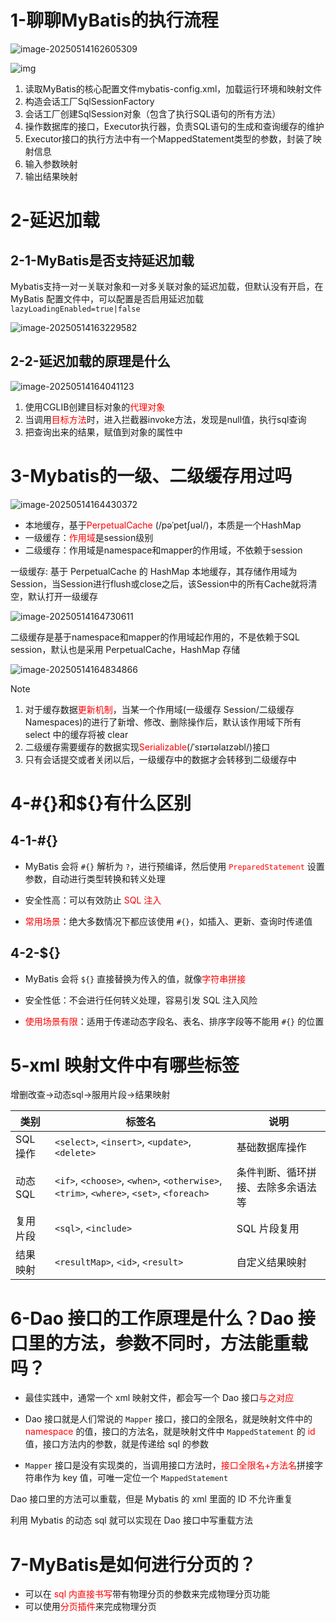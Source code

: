 # 1-聊聊MyBatis的执行流程

![image-20250514162605309](https://picgo-zjp.oss-cn-shenzhen.aliyuncs.com/image-20250514162605309.png)

![img](https://picgo-zjp.oss-cn-shenzhen.aliyuncs.com/4fc077d8bd3f39b4e907cf2cd23c3807.png)

1. 读取MyBatis的核心配置文件mybatis-config.xml，加载运行环境和映射文件
2. 构造会话工厂SqlSessionFactory
3. 会话工厂创建SqlSession对象（包含了执行SQL语句的所有方法）
4. 操作数据库的接口，Executor执行器，负责SQL语句的生成和查询缓存的维护
5. Executor接口的执行方法中有一个MappedStatement类型的参数，封装了映射信息
6. 输入参数映射
7. 输出结果映射



# 2-延迟加载

## 2-1-MyBatis是否支持延迟加载

Mybatis支持一对一关联对象和一对多关联对象的延迟加载，但默认没有开启，在 MyBatis 配置文件中，可以配置是否启用延迟加载 `lazyLoadingEnabled=true|false`

![image-20250514163229582](https://picgo-zjp.oss-cn-shenzhen.aliyuncs.com/image-20250514163229582.png)



## 2-2-延迟加载的原理是什么

![image-20250514164041123](https://picgo-zjp.oss-cn-shenzhen.aliyuncs.com/image-20250514164041123.png)

1. 使用CGLIB创建目标对象的<font color="red">代理对象</font>
2. 当调用<font color="red">目标方法</font>时，进入拦截器invoke方法，发现是null值，执行sql查询
3. 把查询出来的结果，赋值到对象的属性中



# 3-Mybatis的一级、二级缓存用过吗

![image-20250514164430372](https://picgo-zjp.oss-cn-shenzhen.aliyuncs.com/image-20250514164430372.png)

- 本地缓存，基于<font color="red">PerpetualCache</font> (/pəˈpetʃuəl/)，本质是一个HashMap
- 一级缓存：<font color="red">作用域</font>是session级别
- 二级缓存：作用域是namespace和mapper的作用域，不依赖于session



一级缓存: 基于 PerpetualCache 的 HashMap 本地缓存，其存储作用域为 Session，当Session进行flush或close之后，该Session中的所有Cache就将清空，默认打开一级缓存

![image-20250514164730611](https://picgo-zjp.oss-cn-shenzhen.aliyuncs.com/image-20250514164730611.png)

二级缓存是基于namespace和mapper的作用域起作用的，不是依赖于SQL session，默认也是采用 PerpetualCache，HashMap 存储

![image-20250514164834866](https://picgo-zjp.oss-cn-shenzhen.aliyuncs.com/image-20250514164834866.png)

> [!NOTE]
>
> 1. 对于缓存数据<font color="red">更新机制</font>，当某一个作用域(一级缓存 Session/二级缓存Namespaces)的进行了新增、修改、删除操作后，默认该作用域下所有 select 中的缓存将被 clear
> 2. 二级缓存需要缓存的数据实现<font color="red">Serializable</font>(/ˈsɪərɪəlaɪzəbl/)接口
> 3. 只有会话提交或者关闭以后，一级缓存中的数据才会转移到二级缓存中



# 4-\#{}和${}有什么区别

## 4-1-#{}

- MyBatis 会将 `#{}` 解析为 `?`，进行预编译，然后使用<font color="red"> `PreparedStatement` </font>设置参数，自动进行类型转换和转义处理

- 安全性高：可以有效防止<font color="red"> SQL 注入</font>

- <font color="red">常用场景</font>：绝大多数情况下都应该使用 `#{}`，如插入、更新、查询时传递值



## 4-2-${}

- MyBatis 会将 `${}` 直接替换为传入的值，就像<font color="red">字符串拼接</font>

- 安全性低：不会进行任何转义处理，容易引发 SQL 注入风险

- <font color="red">使用场景有限</font>：适用于传递动态字段名、表名、排序字段等不能用 `#{}` 的位置



# 5-xml 映射文件中有哪些标签

增删改查->动态sql->服用片段->结果映射

| 类别     | 标签名                                                       | 说明                               |
| -------- | ------------------------------------------------------------ | ---------------------------------- |
| SQL 操作 | `<select>`, `<insert>`, `<update>`, `<delete>`               | 基础数据库操作                     |
| 动态 SQL | `<if>`, `<choose>`, `<when>`, `<otherwise>`, `<trim>`, `<where>`, `<set>`, `<foreach>` | 条件判断、循环拼接、去除多余语法等 |
| 复用片段 | `<sql>`, `<include>`                                         | SQL 片段复用                       |
| 结果映射 | `<resultMap>`, `<id>`, `<result>`                            | 自定义结果映射                     |



# 6-Dao 接口的工作原理是什么？Dao 接口里的方法，参数不同时，方法能重载吗？

- 最佳实践中，通常一个 xml 映射文件，都会写一个 Dao 接口<font color="red">与之对应</font>

- Dao 接口就是人们常说的 `Mapper` 接口，接口的全限名，就是映射文件中的 <font color="red">namespace</font> 的值，接口的方法名，就是映射文件中 `MappedStatement` 的 <font color="red">id </font>值，接口方法内的参数，就是传递给 sql 的参数

-  `Mapper` 接口是没有实现类的，当调用接口方法时，<font color="red">接口全限名+方法名</font>拼接字符串作为 key 值，可唯一定位一个 `MappedStatement`

Dao 接口里的方法可以重载，但是 Mybatis 的 xml 里面的 ID 不允许重复

利用 Mybatis 的动态 sql 就可以实现在 Dao 接口中写重载方法



# 7-MyBatis是如何进行分页的？

- 可以在<font color="red"> sql 内直接书写</font>带有物理分页的参数来完成物理分页功能
- 可以使用<font color="red">分页插件</font>来完成物理分页